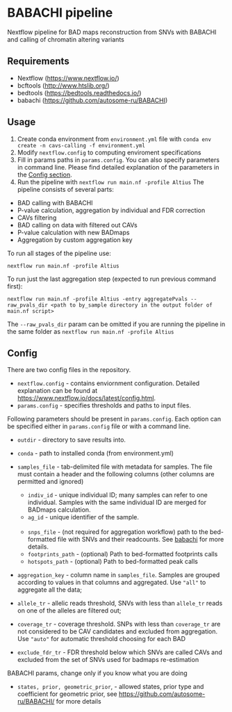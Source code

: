 # BABACHI pipeline

Nextflow pipeline for BAD maps reconstruction from SNVs with BABACHI and calling of chromatin altering variants

## Requirements
- Nextflow (https://www.nextflow.io/)
- bcftools (http://www.htslib.org/)
- bedtools (https://bedtools.readthedocs.io/)
- babachi (https://github.com/autosome-ru/BABACHI)



## Usage
 1) Create conda environment from `environment.yml` file with ```conda env create -n cavs-calling -f environment.yml```
 2) Modify `nextflow.config` to computing enviroment specifications
 3) Fill in params paths in ```params.config```. You can also specify parameters in command line. Please find detailed explanation of the parameters in the [Config section](#config).
 4) Run the pipeline with `nextflow run main.nf -profile Altius`
The pipeline consists of several parts:
- BAD calling with BABACHI
- P-value calculation, aggregation by individual and FDR correction
- CAVs filtering
- BAD calling on data with filtered out CAVs
- P-value calculation with new BADmaps
- Aggregation by custom aggregation key

To run all stages of the pipeline use:
```
nextflow run main.nf -profile Altius
```

To run just the last aggregation step (expected to run previous command first):
```
nextflow run main.nf -profile Altius -entry aggregatePvals --raw_pvals_dir <path to by_sample directory in the output folder of main.nf script>
```
The `--raw_pvals_dir` param can be omitted if you are running the pipeline in the same folder as `nextflow run main.nf -profile Altius`

## Config
There are two config files in the repository.
- ```nextflow.config``` - contains enviornment configuration. Detailed explanation can be found at https://www.nextflow.io/docs/latest/config.html. 
- ```params.config``` - specifies thresholds and paths to input files.

Following parameters should be present in ```params.config```. Each option can be specified either in ```params.config``` file or with a command line.

- ```outdir``` - directory to save results into.
- ```conda``` - path to installed conda (from environment.yml)
- ```samples_file``` - tab-delimited file with metadata for samples. The file must contain a header and the following columns (other columns are permitted and ignored)
    - ```indiv_id``` - unique individual ID; many samples can refer to one individual. Samples with the same individual ID are merged for BADmaps calculation.
    - ```ag_id``` - unique identifier of the sample.<br><br>
    - `snps_file` - (not required for aggregation workflow) path to the bed-formatted file with SNVs and their readcounts. See [babachi](https://github.com/autosome-ru/BABACHI) for more details.
    - `footprints_path` - (optional) Path to bed-formatted footprints calls
    - `hotspots_path` - (optional) Path to bed-formatted peak calls

- `aggregation_key` - column name in `samples_file`. Samples are grouped according to values in that columns and aggregated. Use `"all"` to aggregate all the data;
- ```allele_tr``` - allelic reads threshold, SNVs with less than ```allele_tr``` reads on one of the alleles are filtered out;

- ```coverage_tr``` - coverage threshold. SNPs with less than `coverage_tr` are not considered to be CAV candidates and excluded from aggregation. Use `"auto"` for automatic threshold choosing for each BAD

- ```exclude_fdr_tr``` - FDR threshold below which SNVs are called CAVs and excluded from the set of SNVs used for badmaps re-estimation

BABACHI params, change only if you know what you are doing
- ```states, prior, geometric_prior```,  - allowed states, prior type and coefficient for geometric prior, see https://github.com/autosome-ru/BABACHI/ for more details

